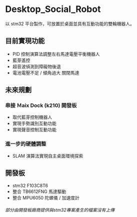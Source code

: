 # Desktop_Social_Robot
 以 stm32 平台製作，可放置於桌面並具有互動功能的雙輪機器人。
 
 ## 目前實現功能
 * PID 控制演算法調整左右馬達電壓平衡機器人
 * 藍芽遙控
 * 超音波偵測到障礙物後退
 * 電池電壓不足 / 傾角過大 關閉馬達

 ## 未來規劃
 ### 串接 Ｍaix Dock (k210) 開發板 
 * 取代藍芽控制機器人
 * 實現手勢識別互動功能
 * 實現聲音控制互動功能
 ### 進一步的硬體調整
 * SLAM 演算法實現自主桌面環境探索

 ## 開發板
 * stm32 F103C8T6
 * 整合 TB6612FNG 馬達驅動
 * 整合 MPU6050 陀螺儀 / 加速度計

###### 部分由開發板廠商提供與stm32專案產生的檔案沒有上傳

